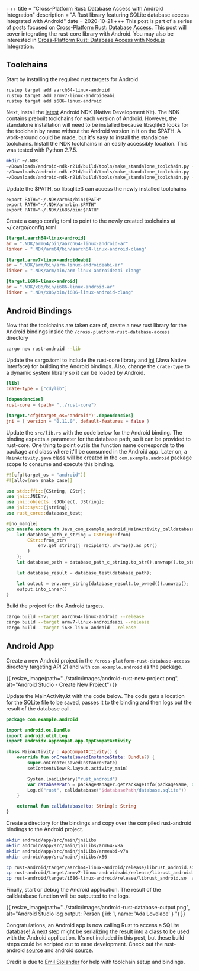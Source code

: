 +++
title = "Cross-Platform Rust: Database Access with Android Integration"
description = "A Rust library featuring SQLite database access integrated with Android"
date = 2020-10-21
+++
This post is part of a series of posts focused on 
[Cross-Platform Rust: Database Access](/posts/cross-platform-rust-database-access/). 
This post will cover integrating the rust-core library with Android.  You may also be interested in
[Cross-Platform Rust: Database Access with Node.js Integration](/posts/cross-platform-rust-database-access-nodejs).

## Toolchains

Start by installing the required rust targets for Android
```bash
rustup target add aarch64-linux-android 
rustup target add armv7-linux-androideabi 
rustup target add i686-linux-android
```

Next, install the [latest](https://developer.android.com/ndk/downloads) Android NDK (Native Development Kit).  The NDK contains prebuilt toolchains for each version
of Android.  However, the standalone installation will need to be installed because libsqlite3 looks for the toolchain
by name without the Android version in it on the $PATH.  A work-around could be made, but it's easy to install the 
standalone toolchains.  Install the NDK toolchains in an easily accessibly location.  This was tested with Python 2.7.5.  

``` bash
mkdir ~/.NDK
~/Downloads/android-ndk-r21d/build/tools/make_standalone_toolchain.py --force --api 21 --arch arm64 --install-dir ~/.NDK/arm64;
~/Downloads/android-ndk-r21d/build/tools/make_standalone_toolchain.py --force --api 21 --arch arm --install-dir ~/.NDK/arm;
~/Downloads/android-ndk-r21d/build/tools/make_standalone_toolchain.py --force --api 21 --arch x86 --install-dir ~/.NDK/x86;
```

Update the $PATH, so libsqlite3 can access the newly installed toolchains
```shell script
export PATH="~/.NDK/arm64/bin:$PATH"
export PATH="~/.NDK/arm/bin:$PATH"
export PATH="~/.NDK/i686/bin:$PATH"
```

Create a cargo config.toml to point to the newly created toolchains at ~/.cargo/config.toml
```toml
[target.aarch64-linux-android]
ar = ".NDK/arm64/bin/aarch64-linux-android-ar"
linker = ".NDK/arm64/bin/aarch64-linux-android-clang"

[target.armv7-linux-androideabi]
ar = ".NDK/arm/bin/arm-linux-androideabi-ar"
linker = ".NDK/arm/bin/arm-linux-androideabi-clang"

[target.i686-linux-android]
ar = ".NDK/x86/bin/i686-linux-android-ar"
linker = ".NDK/x86/bin/i686-linux-android-clang"
``` 

## Android Bindings

Now that the toolchains are taken care of, create a new rust library for the Android bindings inside 
the `/cross-platform-rust-database-access` directory

```bash
cargo new rust-android --lib
```

Update the cargo.toml to include the rust-core library and [jni](https://crates.io/crates/jni) (Java Native Interface) 
for building the Android bindings. Also, change the `crate-type` to a dynamic system library so it can be loaded by 
Android.

```toml
[lib]
crate-type = ["cdylib"]

[dependencies]
rust-core = {path= "../rust-core"}

[target.'cfg(target_os="android")'.dependencies]
jni = { version = "0.11.0", default-features = false }
```

Update the `src/lib.rs` with the code below for the Android binding.  The binding expects a parameter for the database 
path, so it can be provided to rust-core. One thing to point out is the function name corresponds to the package
and class where it'll be consumed in the Android app. Later on, a `MainActivity.java` class will be created in the 
`com.example.android` package scope to consume and execute this binding.

```rust
#![cfg(target_os = "android")]
#![allow(non_snake_case)]

use std::ffi::{CString, CStr};
use jni::JNIEnv;
use jni::objects::{JObject, JString};
use jni::sys::{jstring};
use rust_core::database_test;

#[no_mangle]
pub unsafe extern fn Java_com_example_android_MainActivity_calldatabase(env: JNIEnv, _: JObject, j_recipient: JString) -> jstring {
    let database_path_c_string = CString::from(
        CStr::from_ptr(
            env.get_string(j_recipient).unwrap().as_ptr()
        )
    );
    let database_path = database_path_c_string.to_str().unwrap().to_string();

    let database_result = database_test(database_path);

    let output = env.new_string(database_result.to_owned()).unwrap();
    output.into_inner()
}
```

Build the project for the Android targets.
```bash
cargo build --target aarch64-linux-android --release
cargo build --target armv7-linux-androideabi --release
cargo build --target i686-linux-android --release
```

## Android App
Create a new Android project in the `/cross-platform-rust-database-access` directory targeting API 21 and 
with `com.example.android` as the package.

{{ resize_image(path="../static/images/android-rust-new-project.png", alt="Android Studio - Create New Project") }}

Update the MainActivity.kt with the code below.  The code gets a location for the SQLite file to be saved, passes it to 
the binding and then logs out the result of the database call. 

```kotlin
package com.example.android

import android.os.Bundle
import android.util.Log
import androidx.appcompat.app.AppCompatActivity

class MainActivity : AppCompatActivity() {
    override fun onCreate(savedInstanceState: Bundle?) {
        super.onCreate(savedInstanceState)
        setContentView(R.layout.activity_main)

        System.loadLibrary("rust_android")
        var databasePath = packageManager.getPackageInfo(packageName, 0).applicationInfo.dataDir
        Log.d("rust", calldatabase("$databasePath/database.sqlite"))
    }

    external fun calldatabase(to: String): String
}
```

Create a directory for the bindings and copy over the compiled rust-android bindings to the Android project. 
```bash
mkdir android/app/src/main/jniLibs
mkdir android/app/src/main/jniLibs/arm64-v8a
mkdir android/app/src/main/jniLibs/armeabi-v7a
mkdir android/app/src/main/jniLibs/x86

cp rust-android/target/aarch64-linux-android/release/librust_android.so  android/app/src/main/jniLibs/arm64-v8a/librust_android.so
cp rust-android/target/armv7-linux-androideabi/release/librust_android.so  android/app/src/main/jniLibs/armeabi-v7a/librust_android.so
cp rust-android/target/i686-linux-android/release/librust_android.so  android/app/src/main/jniLibs/x86/librust_android.so
```

Finally, start or debug the Android application.  The result of the calldatabase function will be outputted to the logs.


{{ resize_image(path="../static/images/android-rust-database-output.png", alt="Android Studio log output: Person { id: 1, name: 'Ada Lovelace' } ") }}

Congratulations, an Android app is now calling Rust to access a SQLite database! A next step might be serializing the 
result into a class to be used with the Android application.  It's not included in this post, but these build steps could be 
scripted out to ease development.  Check out the rust-android 
[source](https://github.com/logankeenan/cross-platform-rust-database-access/tree/main/rust-android) and android 
[source](https://github.com/logankeenan/cross-platform-rust-database-access/tree/main/android).

Credit is due to [Emil Sjölander](https://visly.app/blog/rust-on-android) for help with toolchain setup and bindings.
